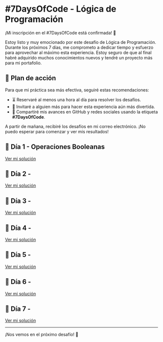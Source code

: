 # #7DaysOfCode - Lógica de Programación

¡Mi inscripción en el #7DaysOfCode está confirmada! 🎉

Estoy listo y muy emocionado por este desafío de Lógica de Programación. Durante los próximos 7 días, me comprometo a dedicar tiempo y esfuerzo para aprovechar al máximo esta experiencia. Estoy seguro de que al final habré adquirido muchos conocimientos nuevos y tendré un proyecto más para mi portafolio.

## 🚀 Plan de acción
Para que mi práctica sea más efectiva, seguiré estas recomendaciones:
- ⏳ Reservaré al menos una hora al día para resolver los desafíos.
- 👥 Invitaré a alguien más para hacer esta experiencia aún más divertida.
- 📢 Compartiré mis avances en GitHub y redes sociales usando la etiqueta **#7DaysOfCode**.

A partir de mañana, recibiré los desafíos en mi correo electrónico. ¡No puedo esperar para comenzar y ver mis resultados!

## 📅 Día 1 - Operaciones Booleanas
[Ver mi solución]()


## 📅 Día 2 - 
[Ver mi solución]()


## 📅 Día 3 - 
[Ver mi solución]()


## 📅 Día 4 -
[Ver mi solución]()


## 📅 Día 5 -
[Ver mi solución]()


## 📅 Día 6 -
[Ver mi solución]()


## 📅 Día 7 -
[Ver mi solución]()

---

¡Nos vemos en el próximo desafío! 🚀
